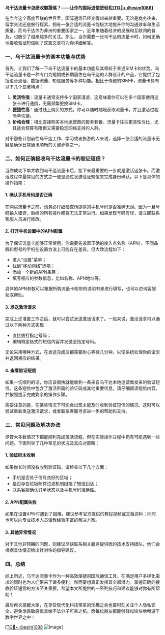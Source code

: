 **乌干达流量卡怎麽收驗證碼？——让你的国际通信更轻松[[TG💪+ @esim1088](https://t.me/s/esim1088)]**

在当今这个高度互联的世界里，国际通信已经变得越来越重要。无论是商务往来、留学交流还是旅行探索，拥有一张合适的流量卡能极大地提升你的沟通效率和生活质量。而乌干达作为非洲的重要国家之一，近年来随着经济的发展和互联网的普及，也吸引了越来越多的关注。那么，当你需要一张乌干达的流量卡时，如何正确地接收验证短信呢？这篇文章将为你详细解答。

### 一、乌干达流量卡的基本功能与优势

首先，让我们了解一下乌干达流量卡的基本功能及其相较于普通SIM卡的优势。乌干达流量卡是一种专门为短期或长期居住在乌干达的人群设计的产品，它提供了包括语音通话、数据流量、短信服务等多种功能。相比于传统的SIM卡，流量卡具有以下几个显著特点：

1. **灵活性强**：流量卡通常支持多个国家漫游，这意味着你可以在多个国家使用这张卡进行通信，无需频繁更换SIM卡。
2. **便捷性高**：通过线上购买的方式，你可以随时随地获取流量卡，并且激活过程简单快捷。
3. **价格合理**：相比直接购买本地运营商的服务套餐，流量卡往往更具性价比，尤其适合预算有限但又需要稳定网络支持的人群。

对于那些计划前往乌干达工作、学习或者旅游的人来说，选择一张合适的流量卡无疑是确保日常通讯顺畅的关键步骤之一。

### 二、如何正确接收乌干达流量卡的验证短信？

当你成功下单并收到乌干达流量卡后，接下来最重要的一步就是激活这张卡。而激活过程中最常见的方式之一便是通过发送验证短信来完成身份确认。以下是具体的操作指南：

#### 1. 确认手机号码是否正确
在购买流量卡之前，请务必仔细检查所提供的手机号码是否准确无误。因为一旦号码输入错误，后续的所有操作都将无法正常进行。如果发现号码有误，请立即联系客服人员进行修改。

#### 2. 打开手机设置中的APN配置
为了保证流量卡能够正常使用，你需要先设置正确的接入点名称（APN）。不同品牌和型号的手机在设置方法上可能存在差异，但大致流程如下：
   - 进入“设置”菜单；
   - 找到“移动网络”选项；
   - 添加一个新的APN条目；
   - 填写相应的参数信息，比如名称、APN地址等。

具体的APN参数可以根据所购流量卡附带的说明书来进行填写，也可以咨询客服获取帮助。

#### 3. 发送激活请求
完成上述准备工作之后，就可以尝试发送激活请求了。一般来说，激活请求可以通过以下两种方式实现：
   - 直接拨打指定号码；
   - 编辑特定格式的短信内容并发送至指定号码。

无论采用哪种方式，在发送完成后都需要耐心等待几分钟，以便系统处理你的请求并返回相应的结果。

#### 4. 查看验证短信
如果一切顺利的话，你应该很快就能收到一条来自乌干达本地运营商发来的验证短信。这条短信中包含了激活所需的验证码或其他重要信息。请仔细阅读短信内容，并按照提示完成剩余的操作步骤。

需要注意的是，在某些情况下可能会出现未能及时收到验证短信的情况。这时可以尝试重新发送激活请求，或者联系客服寻求进一步的帮助和支持。

### 三、常见问题及解决办法

尽管大多数情况下都能顺利完成激活流程，但在实际操作过程中仍有可能遇到一些问题。下面列举了几种常见的状况及其应对策略：

#### 1. 验证码未收到
如果你长时间没有收到验证码，请检查以下几个方面：
   - 手机是否处于信号良好的区域；
   - 是否存在垃圾邮件过滤机制阻挡了短信到达；
   - 联系客服确认订单状态以及手机号码准确性。

#### 2. APN配置失败
如果在设置APN时遇到了困难，建议参考官方提供的教程视频或文档资料；同时也可以向专业技术人员请教经验丰富的解决方案。

#### 3. 其他异常情况
对于其他非预期的问题，则建议尽快联系相关服务提供商的技术支持团队，他们会根据具体情况给出针对性的指导建议。

### 四、总结

综上所述，乌干达流量卡作为一种高效便捷的国际通信工具，在满足用户多样化需求的同时也为人们带来了诸多便利。然而要想真正发挥其全部潜力，掌握正确的接收验证短信的方法至关重要。希望本文所提供的一系列技巧和建议能够对你有所帮助！

最后再次提醒大家，在享受现代化科技带来的乐趣之余也要时刻关注个人隐私安全，避免泄露敏感信息给不法分子可乘之机。愿每位朋友都能够轻松愉快地畅游于数字世界之中！

[[TG💪+ @esim1088](https://t.me/s/esim1088) ![Image](https://i.postimg.cc/4NQfJmqS/Snipaste-2025-05-13-00-14-12.png)]